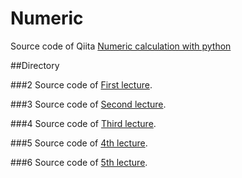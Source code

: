 # Numeric
Source code of Qiita [Numeric calculation with python](https://qiita.com/Y_F_Acoustics/items/a7a9a5c652c31799bbe1)

##Directory

###2
Source code of [First lecture](https://qiita.com/Y_F_Acoustics/items/a7a9a5c652c31799bbe1).

###3
Source code of [Second lecture](https://qiita.com/Y_F_Acoustics/items/4b1ee5c046870796b919).

###4
Source code of [Third lecture](https://qiita.com/Y_F_Acoustics/items/b0c9e055304c7d6ab4b1).

###5
Source code of [4th lecture](https://qiita.com/Y_F_Acoustics/items/9288f614c23085db2d9b).

###6
Source code of [5th lecture](https://qiita.com/Y_F_Acoustics/items/b386ff8da11e2c912712).
